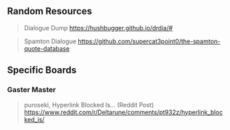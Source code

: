 

## Random Resources

> Dialogue Dump
> https://hushbugger.github.io/drdia/#

> Spamton Dialogue 
> https://github.com/supercat3point0/the-spamton-quote-database


## Specific Boards

### Gaster Master

> puroseki, Hyperlink Blocked Is... (Reddit Post)
> https://www.reddit.com/r/Deltarune/comments/pt932z/hyperlink_blocked_is/

